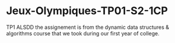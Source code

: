 # Jeux-Olympiques-TP01-S2-1CP
TP1 ALSDD
the assignement is from the dynamic data structures & algorithms course that we took during our first year of college.
